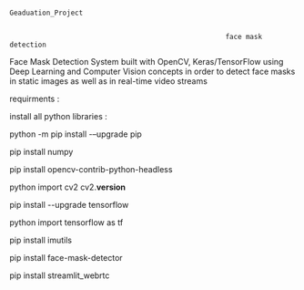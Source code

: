                                                          Geaduation_Project
                                                          
                                                          
                                                         face mask detection
 
 
 
 Face Mask Detection System built with OpenCV, Keras/TensorFlow
 using Deep Learning and Computer Vision concepts in order to detect face masks 
 in static images as well as in real-time video streams
 
 


requirments : 


install all python libraries :


python -m pip install -–upgrade pip

pip install numpy

pip install opencv-contrib-python-headless

python
import cv2
cv2.__version__

pip install --upgrade tensorflow

python
import tensorflow as tf

pip install imutils

pip install face-mask-detector

pip install streamlit_webrtc
